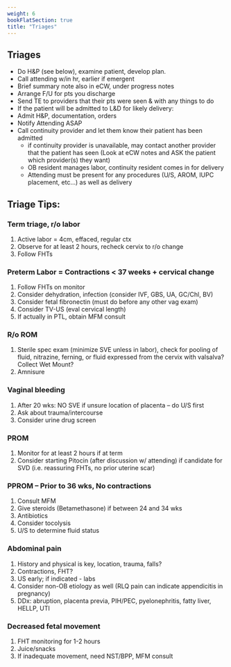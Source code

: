 ```yaml
---
weight: 6
bookFlatSection: true
title: "Triages"
---
```


## Triages
- Do H&P (see below), examine patient, develop plan. 
- Call attending w/in hr, earlier if emergent 
- Brief summary note also in eCW, under progress notes
- Arrange F/U for pts you discharge 
- Send TE to providers that their pts were seen & with any things to do
- If the patient will be admitted to L&D for likely delivery:
- Admit H&P, documentation, orders
- Notify Attending ASAP
- Call continuity provider and let them know their patient has been admitted
  - if continuity provider is unavailable, may contact another provider that the patient has seen (Look at eCW notes and ASK the patient which provider(s) they want)
  - OB resident manages labor, continuity resident comes in for delivery
  - Attending must be present for any procedures (U/S, AROM, IUPC placement, etc…)  as well as delivery 

## Triage Tips:
### Term triage, r/o labor
 1. Active labor = 4cm, effaced, regular ctx
 2. Observe for at least 2 hours, recheck cervix to r/o change
 3. Follow FHTs

### Preterm Labor = Contractions < 37 weeks + cervical change
1. Follow FHTs on monitor
2. Consider dehydration, infection (consider IVF, GBS, UA, GC/Chl, BV)
3. Consider fetal fibronectin (must do before any other vag exam)
4. Consider TV-US (eval cervical length)
5. If actually in PTL, obtain MFM consult

### R/o ROM
1. Sterile spec exam (minimize SVE unless in labor), check for pooling of fluid, nitrazine, ferning, or fluid expressed from the cervix with valsalva? Collect Wet Mount? 
2. Amnisure

### Vaginal bleeding
1. After 20 wks:  NO SVE if unsure location of placenta – do U/S first
2. Ask about trauma/intercourse
3. Consider urine drug screen

### PROM
1. Monitor for at least 2 hours if at term
2. Consider starting Pitocin (after discussion w/ attending) if candidate for SVD (i.e. reassuring FHTs, no prior uterine scar)

### PPROM – Prior to 36 wks, No contractions
1. Consult MFM
2. Give steroids (Betamethasone) if between 24 and 34 wks
3. Antibiotics
4. Consider tocolysis
5. U/S to determine fluid status

###  Abdominal pain
1. History and physical is key, location, trauma, falls?
2. Contractions, FHT?
3. US early; if indicated - labs
4. Consider non-OB etiology as well (RLQ pain can indicate appendicitis in pregnancy)
5. DDx: abruption, placenta previa, PIH/PEC, pyelonephritis, fatty liver, HELLP, UTI

### Decreased fetal movement
1. FHT monitoring for 1-2 hours
2. Juice/snacks
3. If inadequate movement, need NST/BPP, MFM consult